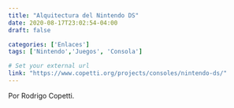 ```yaml
---
title: "Alquitectura del Nintendo DS"
date: 2020-08-17T23:02:54-04:00
draft: false

categories: ['Enlaces']
tags: ['Nintendo','Juegos', 'Consola']

# Set your external url
link: "https://www.copetti.org/projects/consoles/nintendo-ds/"
---
```

Por Rodrigo Copetti.